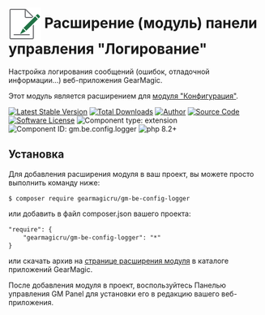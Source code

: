 # <img src="https://raw.githubusercontent.com/gearmagicru/gm-be-config-logger/refs/heads/master/assets/images/icon.svg" width="64px" height="64px" align="absmiddle"> Расширение (модуль) панели управления "Логирование"

Настройка логирования сообщений (ошибок, отладочной информации...) веб-приложения GearMagic.

Этот модуль является расширением для [модуля "Конфигурация"](https://github.com/gearmagicru/gm-be-config).

[![Latest Stable Version](https://img.shields.io/packagist/v/gearmagicru/gm-be-config-logger.svg)](https://packagist.org/packages/gearmagicru/gm-be-config-logger)
[![Total Downloads](https://img.shields.io/packagist/dt/gearmagicru/gm-be-config-logger.svg)](https://packagist.org/packages/gearmagicru/gm-be-config-logger)
[![Author](https://img.shields.io/badge/author-anton.tivonenko@gmail.com-blue.svg)](mailto:anton.tivonenko@gmail)
[![Source Code](https://img.shields.io/badge/source-gearmagicru/gm--be--config--logger-blue.svg)](https://github.com/gearmagicru/gm-be-config-logger)
[![Software License](https://img.shields.io/badge/license-MIT-brightgreen.svg)](https://github.com/gearmagicru/gm-be-config-logger/blob/master/LICENSE)
![Component type: extension](https://img.shields.io/badge/component%20type-extension-green.svg)
![Component ID: gm.be.config.logger](https://img.shields.io/badge/component%20id-gm.be.config.logger-green.svg)
![php 8.2+](https://img.shields.io/badge/php-min%208.2-red.svg)

## Установка

Для добавления расширения модуля в ваш проект, вы можете просто выполнить команду ниже:

```
$ composer require gearmagicru/gm-be-config-logger
```

или добавить в файл composer.json вашего проекта:
```
"require": {
    "gearmagicru/gm-be-config-logger": "*"
}
```
или скачать архив на [странице расширения модуля](https://apps.gearmagic.ru/component/gm-be-config-logger) в каталоге приложений GearMagic.

После добавления модуля в проект, воспользуйтесь Панелью управления GM Panel для установки его в редакцию вашего веб-приложения.
